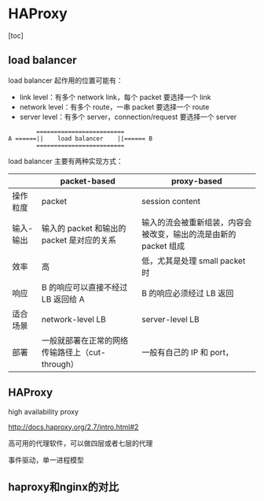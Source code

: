 # HAProxy

[toc]

## load balancer

load balancer 起作用的位置可能有：

* link level：有多个 network link，每个 packet 要选择一个 link
* network level：有多个 route，一串 packet 要选择一个 route
* server level：有多个 server，connection/request 要选择一个 server



```
        =========================
A ======||    load balancer    ||====== B
        =========================
```

load balancer 主要有两种实现方式：

|           | packet-based                                    | proxy-based                                                  |
| --------- | ----------------------------------------------- | ------------------------------------------------------------ |
| 操作粒度  | packet                                          | session content                                              |
| 输入-输出 | 输入的 packet 和输出的 packet 是对应的关系      | 输入的流会被重新组装，内容会被改变，输出的流是由新的 packet 组成 |
| 效率      | 高                                              | 低，尤其是处理 small packet 时                               |
| 响应      | B 的响应可以直接不经过 LB 返回给 A              | B 的响应必须经过 LB 返回                                     |
| 适合场景  | network-level LB                                | server-level LB                                              |
| 部署      | 一般就部署在正常的网络传输路径上（cut-through） | 一般有自己的 IP 和 port，                                    |



## HAProxy

high availability proxy

http://docs.haproxy.org/2.7/intro.html#2

高可用的代理软件，可以做四层或者七层的代理

事件驱动，单一进程模型



## haproxy和nginx的对比


